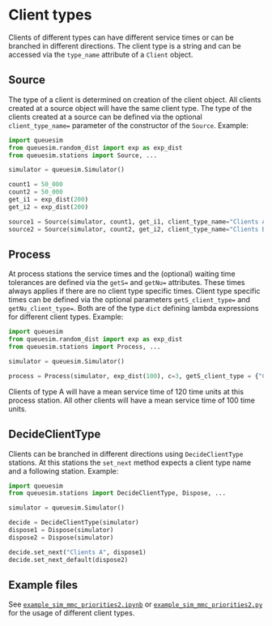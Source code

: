 # Client types

Clients of different types can have different service times or can be branched in different directions. The client type is a string and can be accessed via the `type_name` attribute of a `Client` object.



## Source

The type of a client is determined on creation of the client object. All clients created at a source object will have the same client type. The type of the clients created at a source can be defined via the optional `client_type_name=` parameter of the constructor of the `Source`. Example:

```python
import queuesim
from queuesim.random_dist import exp as exp_dist
from queuesim.stations import Source, ...

simulator = queuesim.Simulator()

count1 = 50_000
count2 = 50_000
get_i1 = exp_dist(200)
get_i2 = exp_dist(200)

source1 = Source(simulator, count1, get_i1, client_type_name="Clients A")
source2 = Source(simulator, count2, get_i2, client_type_name="Clients B")
```



## Process

At process stations the service times and the (optional) waiting time tolerances are defined via the `getS=` and `getNu=` attributes. These times always applies if there are no client type specific times. Client type specific times can be defined via the optional parameters `getS_client_type=` and `getNu_client_type=`. Both are of the type `dict` defining lambda expressions for different client types. Example:

```python
import queuesim
from queuesim.random_dist import exp as exp_dist
from queuesim.stations import Process, ...

simulator = queuesim.Simulator()

process = Process(simulator, exp_dist(100), c=3, getS_client_type = {"Clients A": exp_dist(120)})
```

Clients of type A will have a mean service time of 120 time units at this process station. All other clients will have a mean service time of 100 time units.



## DecideClientType

Clients can be branched in different directions using `DecideClientType` stations. At this stations the `set_next` method expects a client type name and a following station. Example:

```python
import queuesim
from queuesim.stations import DecideClientType, Dispose, ...

simulator = queuesim.Simulator()

decide = DecideClientType(simulator)
dispose1 = Dispose(simulator)
dispose2 = Dispose(simulator)

decide.set_next("Clients A", dispose1)
decide.set_next_default(dispose2)
```

## Example files

See [`example_sim_mmc_priorities2.ipynb`](example_sim_mmc_priorities2.ipynb) or [`example_sim_mmc_priorities2.py`](example_sim_mmc_priorities2.py) for the usage of different client types.